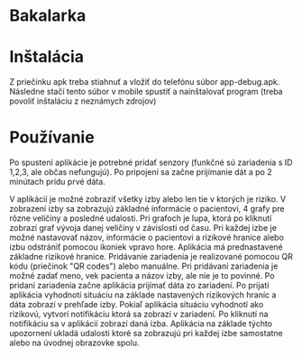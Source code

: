 # Bakalarka
 
# Inštalácia

Z priečinku apk treba stiahnuť a vložiť do telefónu súbor app-debug.apk. Následne stačí tento súbor v mobile spustiť a nainštalovať program (treba povoliť inštaláciu z neznámych zdrojov)

# Používanie

Po spustení aplikácie je potrebné pridať senzory (funkčné sú zariadenia s ID 1,2,3, ale občas nefungujú). Po pripojení sa začne prijímanie dát a po 2 minútach prídu prvé dáta.

 V aplikácií je možné zobraziť všetky izby alebo len tie v ktorých je riziko. V zobrazení izby sa zobrazujú základné informácie o pacientovi, 4 grafy pre rôzne veličiny a posledné udalosti. Pri grafoch je lupa, ktorá po kliknutí zobrazí graf vývoja danej veličiny v závislosti od času. Pri každej izbe je možné nastavovať názov, informácie o pacientovi a rizikové hranice alebo izbu odstrániť pomocou ikoniek vpravo hore. Aplikácia má prednastavené základne rizikové hranice. 
  Pridávanie zariadenia je realizované pomocou QR kódu (priečinok "QR codes") alebo manuálne. Pri pridávaní zariadenia je možné zadať meno, vek pacienta a názov izby, ale nie je to povinné. Po pridaní zariadenia začne aplikácia prijímať dáta zo zariadení. Po prijatí aplikácia vyhodnotí situáciu na základe nastavených rizikových hraníc a dáta zobrazí v prehľade izby. Pokiaľ aplikácia situáciu vyhodnotí ako rizikovú, vytvorí notifikáciu ktorá sa zobrazí v zariadení. Po kliknutí na notifikáciu sa v aplikácií zobrazí daná izba. Aplikácia na základe týchto upozornení ukladá udalosti ktoré sa zobrazujú pri každej izbe samostatne alebo na úvodnej obrazovke spolu.
